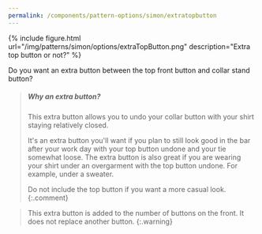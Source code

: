 ```yaml
---
permalink: /components/pattern-options/simon/extratopbutton
---
```

{% include figure.html url="/img/patterns/simon/options/extraTopButton.png" description="Extra top button or not?" %}

Do you want an extra button between the top front button and collar stand button?

> <h5>Why an extra button?</h5>
>
> This extra button allows you to undo your collar button with your shirt staying relatively closed.
>
> It's an extra button you'll want if you plan to still look good in the bar after your work day with your top button undone and your tie somewhat loose. The extra button is also great if you are wearing your shirt under an overgarment with the top button undone. For example, under a sweater.
>
> Do not include the top button if you want a more casual look.
{:.comment}

> This extra button is added to the number of buttons on the front. It does not replace another button.
{:.warning}
